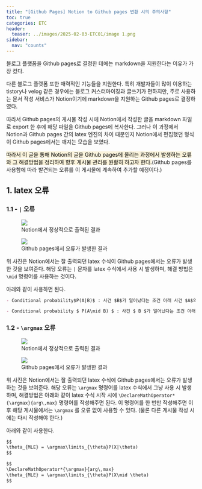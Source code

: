 ```yaml
---
title: "[Github Pages] Notion to Github pages 변환 시의 주의사항"
toc: true
categories: ETC
header:
  teaser: ../images/2025-02-03-ETC01/image 1.png
sidebar:
  nav: "counts"
---
```

블로그 플랫폼을 Github pages로 결정한 데에는 markdown을 지원한다는 이유가 가장 컸다.

다른 블로그 플랫폼 또한 매력적인 기능들을 지원한다. 특히 개발자들이 많이 이용하는 tistory나 velog 같은 경우에는 블로그 커스터마이징과 글쓰기가 편하지만, 주로 사용하는 문서 작성 서비스가 Notion이기에 markdown을 지원하는 Github pages로 결정하였다.

따라서 Github pages의 게시물 작성 시에 Notion에서 작성한 글을 markdown 파일로 export 한 후에 해당 파일을 Github pages에 복사한다. 그러나 이 과정에서 Notion과 Github pages 간의 latex 엔진의 차이 때문인지 Notion에서 편집했던 형식이 Github pages에서는 깨지는 모습을 보였다.

<mark style="background-color: #fbf3db">따라서 이 글을 통해 Notion의 글을 Github pages에 올리는 과정에서 발생하는 오류와 그 해결방법을 정리하여 향후 게시물 관리를 원활히 하고자 한다.</mark>(Github pages를 사용함에 따라 발견되는 오류를 이 게시물에 계속하여 추가할 예정이다.)

## 1. latex 오류

### 1.1 - `|` 오류

<figure style="display: block; text-align: left;">
  <img src="https://min0219.github.io/images/2025-02-03-ETC01/image.png"/>
  <figcaption>Notion에서 정상적으로 출력된 결과</figcaption>
</figure>

<figure style="display: block; text-align: left;">
  <img src="https://min0219.github.io/images/2025-02-03-ETC01/image 1.png"/>
  <figcaption>Github pages에서 오류가 발생한 결과</figcaption>
</figure>

위 사진은 Notion에서는 잘 출력되던 latex 수식이 Github pages에서는 오류가 발생한 것을 보여준다. 해당 오류는 `|` 문자를 latex 수식에서 사용 시 발생하며, 해결 방법은 `\mid` 명령어를 사용하는 것이다.

아래와 같이 사용하면 된다.

```markdown
- Conditional probability$P(A|B)$ : 사건 $B$가 일어났다는 조건 아래 사건 $A$의 확률
```

```markdown
- Conditional probability $ P(A\mid B) $ : 사건 $ B $가 일어났다는 조건 아래 사건 $ A $의 확률
```

### 1.2 - `\argmax` 오류

<figure style="display: block; text-align: left;">
  <img src="https://min0219.github.io/images/2025-02-03-ETC01/image 2.png"/>
  <figcaption>Notion에서 정상적으로 출력된 결과</figcaption>
</figure>

<figure style="display: block; text-align: left;">
  <img src="https://min0219.github.io/images/2025-02-03-ETC01/image 3.png"/>
  <figcaption>Github pages에서 오류가 발생한 결과</figcaption>
</figure>

위 사진은 Notion에서는 잘 출력되던 latex 수식에 Github pages에서는 오류가 발생하는 것을 보여준다. 해당 오류는 `\argmax` 명령어를 latex 수식에서 그냥 사용 시 발생하며, 해결방법은 아래와 같이 latex 수식 시작 시에 `\DeclareMathOperator*{\argmax}{arg\,max}` 명령어를 작성해주면 된다. 이 명령어를 한 번만 작성해주면 이후 해당 게시물에서는 `\argmax` 를 오류 없이 사용할 수 있다. (물론 다른 게시물 작성 시에는 다시 작성해야 한다.)

아래와 같이 사용한다.

```markdown
$$
\theta_{MLE} = \argmax\limits_{\theta}P(X|\theta)
$$
```

```markdown
$$
\DeclareMathOperator*{\argmax}{arg\,max}
\theta_{MLE} = \argmax\limits_{\theta}P(X\mid \theta)
$$
```